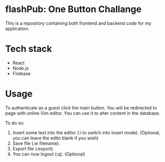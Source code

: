 # flashPub: One Button Challange

This is a repository containing both frontend and backend code for my application.

# Tech stack

* React
* Node.js
* Firebase

# Usage

To authenticate as a guest click the main button. You will be redirected to page with online Vim editor. You can use it to alter content in the database. 

To do so:

1. Insert some text into the editor (:i to switch into insert mode). (Optional, you can leave the edito blank if you wish)
2. Save file (:w filename).
3. Export file (:export).
4. You can now logout (:q). (Optional)
